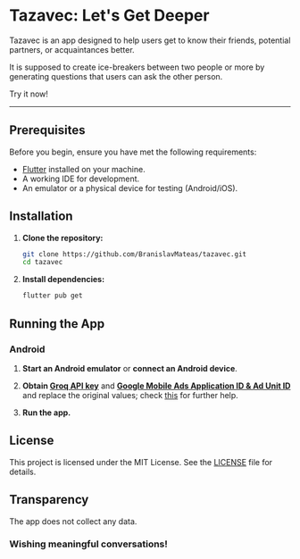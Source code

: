 # Tazavec: Let's Get Deeper

Tazavec is an app designed to help users get to know their friends, potential partners, or acquaintances better.

It is supposed to create ice-breakers between two people or more by generating questions that users can ask the other person.

Try it now!

---

## Prerequisites

Before you begin, ensure you have met the following requirements:

- [Flutter](https://flutter.dev/docs/get-started/install) installed on your machine.
- A working IDE for development.
- An emulator or a physical device for testing (Android/iOS).

## Installation

1. **Clone the repository:**

   ```bash
   git clone https://github.com/BranislavMateas/tazavec.git
   cd tazavec
   ```

2. **Install dependencies:**

   ```bash
   flutter pub get
   ```

## Running the App

### Android

1. **Start an Android emulator** or **connect an Android device**.

2. **Obtain [Groq API key](https://console.groq.com/keys)** and 
**[Google Mobile Ads Application ID & Ad Unit ID](https://docs.flutter.dev/cookbook/plugins/google-mobile-ads)**
and replace the original values; check [this](https://medium.com/@DeyvissonDev/exploring-dart-define-in-flutter-customizing-your-app-made-easy-9c1d94774c64)
for further help.

3. **Run the app.**

## License

This project is licensed under the MIT License. See the [LICENSE](LICENSE) file for details.

## Transparency

The app does not collect any data.

### Wishing meaningful conversations!
